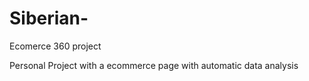 # Siberian-
Ecomerce 360 project

Personal Project with a ecommerce page with automatic data analysis

